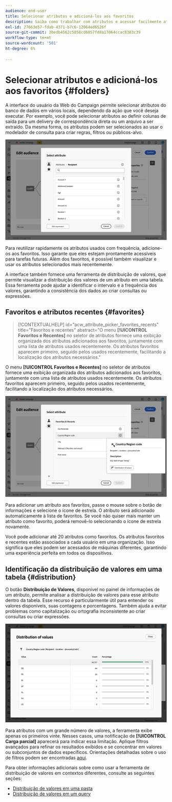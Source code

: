 ```yaml
---
audience: end-user
title: Selecionar atributos e adicioná-los aos favoritos
description: Saiba como trabalhar com atributos e acessar facilmente atributos favoritos e usados recentemente.
exl-id: 27663e57-fdab-4371-b7c6-12064ed6526f
source-git-commit: 3bedb4562c5858cd6057fd8a17064ccac8303c39
workflow-type: tm+mt
source-wordcount: '501'
ht-degree: 6%

---
```


# Selecionar atributos e adicioná-los aos favoritos {#folders}

A interface do usuário da Web do Campaign permite selecionar atributos do banco de dados em vários locais, dependendo da ação que você deseja executar. Por exemplo, você pode selecionar atributos ao definir colunas de saída para um delivery de correspondência direta ou um arquivo a ser extraído. Da mesma forma, os atributos podem ser selecionados ao usar o modelador de consulta para criar regras, filtros ou públicos-alvo.

![](assets/attributes-list.png)

Para reutilizar rapidamente os atributos usados com frequência, adicione-os aos favoritos. Isso garante que eles estejam prontamente acessíveis para tarefas futuras. Além dos favoritos, é possível também visualizar e usar os atributos selecionados mais recentemente.

A interface também fornece uma ferramenta de distribuição de valores, que permite visualizar a distribuição dos valores de um atributo em uma tabela. Essa ferramenta pode ajudar a identificar o intervalo e a frequência dos valores, garantindo a consistência dos dados ao criar consultas ou expressões.

## Favoritos e atributos recentes {#favorites}

>[!CONTEXTUALHELP]
>id="acw_attribute_picker_favorites_recents"
>title="Favoritos e recentes"
>abstract="O menu **[!UICONTROL Favoritos e Recentes]** no seletor de atributos fornece uma exibição organizada dos atributos adicionados aos favoritos, juntamente com uma lista de atributos usados recentemente. Os atributos favoritos aparecem primeiro, seguido pelos usados recentemente, facilitando a localização dos atributos necessários."

O menu **[!UICONTROL Favoritos e Recentes]** no seletor de atributos fornece uma exibição organizada dos atributos adicionados aos favoritos, juntamente com uma lista de atributos usados recentemente. Os atributos favoritos aparecem primeiro, seguido pelos usados recentemente, facilitando a localização dos atributos necessários.

![](assets/attributes-favorites.png)

Para adicionar um atributo aos favoritos, passe o mouse sobre o botão de informações e selecione o ícone de estrela. O atributo será adicionado automaticamente à lista de favoritos. Se você não quiser mais manter um atributo como favorito, poderá removê-lo selecionando o ícone de estrela novamente.

Você pode adicionar até 20 atributos como favoritos. Os atributos favoritos e recentes estão associados a cada usuário em uma organização. Isso significa que eles podem ser acessados de máquinas diferentes, garantindo uma experiência perfeita em todos os dispositivos.

## Identificação da distribuição de valores em uma tabela {#distribution}

O botão **Distribuição de Valores**, disponível no painel de informações de um atributo, permite analisar a distribuição de valores para esse atributo dentro da tabela. Esse recurso é particularmente útil para entender os valores disponíveis, suas contagens e porcentagens. Também ajuda a evitar problemas como capitalização ou ortografia inconsistente ao criar consultas ou criar expressões.

![](assets/attributes-distribution-values.png)

Para atributos com um grande número de valores, a ferramenta exibe apenas os primeiros vinte. Nesses casos, uma notificação de **[!UICONTROL Carga parcial]** aparecerá para indicar essa limitação. Aplique filtros avançados para refinar os resultados exibidos e se concentrar em valores ou subconjuntos de dados específicos. Orientações detalhadas sobre o uso de filtros podem ser encontradas [aqui](../get-started/work-with-folders.md#filter-the-values).

Para obter informações adicionais sobre como usar a ferramenta de distribuição de valores em contextos diferentes, consulte as seguintes seções:

- [Distribuição de valores em uma pasta](../get-started/work-with-folders.md##distribution-values-folder)
- [Distribuição de valores em um query](../query/build-query.md#distribution-values-query)
